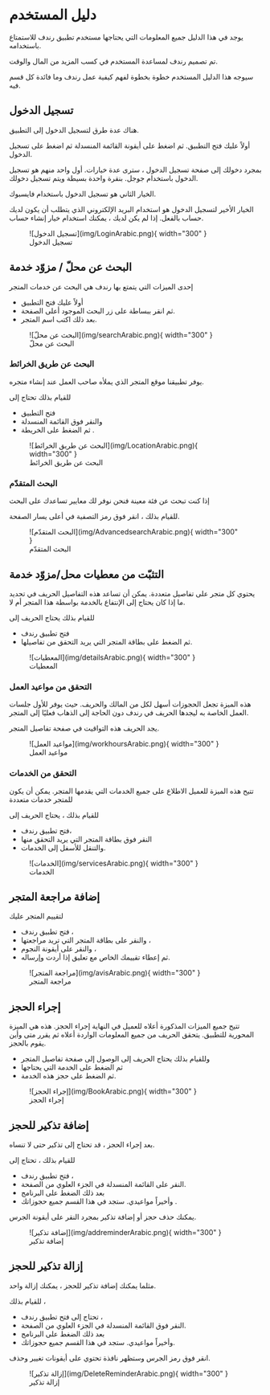 # دليل المستخدم

يوجد في هذا الدليل جميع المعلومات التي يحتاجها مستخدم تطبيق رندف للاستمتاع باستخدامه.

تم تصميم رندف لمساعدة المستخدم في كسب المزيد من المال والوقت.

سيوجه هذا الدليل المستخدم خطوة بخطوة لفهم كيفية عمل رندف وما فائدة كل قسم فيه.

## تسجيل الدخول

هناك عدة طرق لتسجيل الدخول إلى التطبيق.

أولاً عليك فتح التطبيق. ثم اضغط على أيقونة القائمة المنسدلة ثم اضغط على تسجيل الدخول.

بمجرد دخولك إلى صفحة تسجيل الدخول ، سترى عدة خيارات.
أول واحد منهم هو تسجيل الدخول باستخدام جوجل. بنقرة واحدة بسيطة ويتم تسجيل دخولك.

الخيار الثاني هو تسجيل الدخول باستخدام فايسبوك.

الخيار الأخير لتسجيل الدخول هو استخدام البريد الإلكتروني الذي يتطلب أن يكون لديك حساب بالفعل. إذا لم يكن لديك ، يمكنك استخدام خيار إنشاء حساب.

<figure markdown>
  ![تسجيل الدخول](img/LoginArabic.png){ width="300" }
  <figcaption>تسجيل الدخول</figcaption>
</figure>

## البحث عن محلّ / مزوّد خدمة

إحدى الميزات التي يتمتع بها رندف هي البحث عن خدمات المتجر

- أولاً عليك فتح التطبيق
- ثم انقر ببساطة على زر البحث الموجود أعلى الصفحة.
- بعد ذلك اكتب اسم المتجر.

<figure markdown>
  ![البحث عن محلّ](img/searchArabic.png){ width="300" }
  <figcaption>البحث عن محلّ</figcaption>
</figure>

### البحث عن طريق الخرائط

يوفر تطبيقنا موقع المتجر الذي يملأه صاحب العمل عند إنشاء متجره.

للقيام بذلك تحتاج إلى

- فتح التطبيق
- والنقر فوق القائمة المنسدلة
- ثم الضغط على الخريطة .

<figure markdown>
  ![البحث عن طريق الخرائط](img/LocationArabic.png){ width="300" }
  <figcaption>البحث عن طريق الخرائط</figcaption>
</figure>


### البحث المتقدّم

إذا كنت تبحث عن فئة معينة فنحن نوفر لك معايير تساعدك على البحث

للقيام بذلك ، انقر فوق رمز التصفية في أعلى يسار الصفحة.

<figure markdown>
  ![البحث المتقدّم](img/AdvancedsearchArabic.png){ width="300" }
  <figcaption>البحث المتقدّم</figcaption>
</figure>

## التثبّت من معطيات محل/مزوّد خدمة

يحتوي كل متجر على تفاصيل متعددة. يمكن أن تساعد هذه التفاصيل الحريف في تحديد ما إذا كان يحتاج إلى الإنتفاع بالخدمة بواسطة هذا المتجر أم لا.

للقيام بذلك يحتاج الحريف إلى

- فتح تطبيق رندف
- ثم الضغط على بطاقة المتجر التي يريد التحقق من تفاصيلها.

<figure markdown>
  ![المعطيات](img/detailsArabic.png){ width="300" }
  <figcaption>المعطيات</figcaption>
</figure>


### التحقق من مواعيد العمل

هذه الميزة تجعل الحجوزات أسهل لكل من المالك والحريف. حيث يوفر للأول جلسات العمل الخاصة به ليجدها الحريف في رندف دون الحاجة إلى الذهاب فعليًا إلى المتجر.

يجد الحريف هذه التواقيت في صفحة تفاصيل المتجر.

<figure markdown>
  ![مواعيد العمل](img/workhoursArabic.png){ width="300" }
  <figcaption>مواعيد العمل</figcaption>
</figure>

### التحقق من الخدمات

تتيح هذه الميزة للعميل الاطلاع على جميع الخدمات التي يقدمها المتجر. يمكن أن يكون للمتجر خدمات متعددة

للقيام بذلك ، يحتاج الحريف إلى

- فتح تطبيق رندف،
- النقر فوق بطاقة المتجر التي يريد التحقق منها
- والتنقل للأسفل إلى الخدمات.

<figure markdown>
  ![الخدمات](img/servicesArabic.png){ width="300" }
  <figcaption>الخدمات</figcaption>
</figure>

## إضافة مراجعة المتجر

لتقييم المتجر عليك

- فتح تطبيق رندف ،
- والنقر على بطاقة المتجر التي تريد مراجعتها ،
- والنقر على أيقونة النجوم ،
- ثم إعطاء تقييمك الخاص مع تعليق إذا أردت وإرساله.

<figure markdown>
  ![مراجعة المتجر](img/avisArabic.png){ width="300" }
  <figcaption>مراجعة المتجر</figcaption>
</figure>

## إجراء الحجز

تتيح جميع الميزات المذكورة أعلاه للعميل في النهاية إجراء الحجز. هذه هي الميزة المحورية للتطبيق. يتحقق الحريف من جميع المعلومات الواردة أعلاه ثم يقرر متى وأين يقوم بالحجز.

- وللقيام بذلك يحتاج الحريف إلى الوصول إلى صفحة تفاصيل المتجر
- ثم الضغط على الخدمة التي يحتاجها
- ثم الضغط على حجز هذه الخدمة.

<figure markdown>
  ![إجراء الحجز](img/BookArabic.png){ width="300" }
  <figcaption>إجراء الحجز</figcaption>
</figure>

## إضافة تذكير للحجز

بعد إجراء الحجز ، قد تحتاج إلى تذكير حتى لا تنساه.

للقيام بذلك ، تحتاج إلى

- فتح تطبيق رندف ،
- النقر على القائمة المنسدلة في الجزء العلوي من الصفحة.
- بعد ذلك الضغط على البرنامج
- وأخيراً مواعيدي. ستجد في هذا القسم جميع حجوزاتك .

يمكنك حذف حجز أو إضافة تذكير بمجرد النقر على أيقونة الجرس.

<figure markdown>
  ![إضافة تذكير](img/addreminderArabic.png){ width="300" }
  <figcaption>إضافة تذكير</figcaption>
</figure>

## إزالة تذكير للحجز

مثلما يمكنك إضافة تذكير للحجز ، يمكنك إزالة واحد.

للقيام بذلك ،

- تحتاج إلى فتح تطبيق رندف ،
- النقر فوق القائمة المنسدلة في الجزء العلوي من الصفحة.
- بعد ذلك الضغط على البرنامج
- وأخيراً مواعيدي. ستجد في هذا القسم جميع حجوزاتك.

انقر فوق رمز الجرس وستظهر نافذة تحتوي على أيقونات تغيير وحذف.

<figure markdown>
  ![إزالة تذكير](img/DeleteReminderArabic.png){ width="300" }
  <figcaption>إزالة تذكير</figcaption>
</figure>
